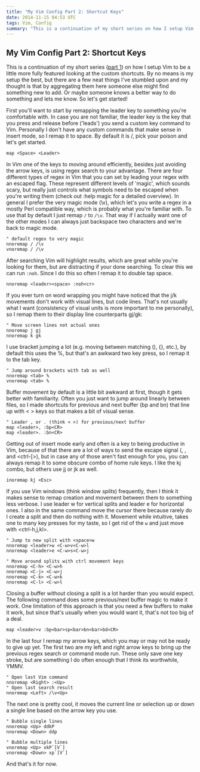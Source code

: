 ```yaml
---
title: "My Vim Config Part 2: Shortcut Keys"
date: 2014-11-15 04:53 UTC
tags: Vim, Config
summary: "This is a continuation of my short series on how I setup Vim to be a little more fully featured looking at the custom shortcuts."
---
```


## My Vim Config Part 2: Shortcut Keys

This is a continuation of my short series ([part 1](/2014/11/02/my-vim-config-part-1-the-basics/)) on how I setup Vim to be a little more fully featured looking at the custom shortcuts. By no means is my setup the best, but there are a few neat things I've stumbled upon and my thought is that by aggregating them here someone else might find something new to add. Or maybe someone knows a better way to do something and lets me know. So let's get started!

First you'll want to start by remapping the leader key to something you're comfortable with. In case you are not familiar, the leader key is the key that you press and release before ('leads') you send a custom key command to Vim. Personally I don't have any custom commands that make sense in insert mode, so I remap it to space. By default it is /, pick your poison and let's get started.

~~~
map <Space> <Leader>
~~~

In Vim one of the keys to moving around efficiently, besides just avoiding the arrow keys, is using regex search to your advantage. There are four different types of regex in Vim that you can set by leading your regex with an escaped flag. These represent different levels of 'magic', which sounds scary, but really just controls what symbols need to be escaped when you're writing them (check out :help magic for a detailed overview). In general I prefer the very magic mode (\v), which let's you write a regex in a mostly Perl compatible way, which is probably what you're familiar with. To use that by default I just remap `/` to `/\v`. That way if I actually want one of the other modes I can always just backspace two characters and we're back to magic mode.

~~~
" default regex to very magic
nnoremap / /\v
vnoremap / /\v
~~~

After searching Vim will highlight results, which are great while you're looking for them, but are distracting if your done searching. To clear this we can run `:noh`. Since I do this so often I remap it to double tap space.

~~~
nnoremap <leader><space> :noh<cr>
~~~

If you ever turn on word wrapping you might have noticed that the j/k movements don't work with visual lines, but code lines. That's not usually what I want (consistency of visual units is more important to me personally), so I remap them to their display line counterparts gj/gk:

~~~
" Move screen lines not actual ones
nnoremap j gj
nnoremap k gk
~~~

I use bracket jumping a lot (e.g. moving between matching (), {}, etc.), by default this uses the %, but that's an awkward two key press, so I remap it to the tab key.

~~~
" Jump around brackets with tab as well
nnoremap <tab> %
vnoremap <tab> %
~~~

Buffer movement by default is a little bit awkward at first, though it gets better with familiarity. Often you just want to jump around linearly between files, so I made shortcuts for previous and next buffer (bp and bn) that line up with < > keys so that makes a bit of visual sense.

~~~
" Leader , or . (think < >) for previous/next buffer
map <leader>, :bp<CR>
map <leader>. :bn<CR>
~~~

Getting out of insert mode early and often is a key to being productive in Vim, because of that there are a lot of ways to send the escape signal (<esc>, <ctrl-c>, and <ctrl-[>), but in case any of those aren't fast enough for you, you can always remap it to some obscure combo of home rule keys. I like the kj combo, but others use jj or jk as well.

~~~
inoremap kj <Esc>
~~~

If you use Vim windows (think window *splits*) frequently, then I think it makes sense to remap creation and movement between them to something less verbose. I use leader w for vertical splits and leader e for horizontal ones. I also in the same command move the cursor there because rarely do I create a split and then do nothing with it. Movement while intuitive, takes one to many key presses for my taste, so I get rid of the `w` and just move with <ctrl-h,j,kl>.

~~~
" Jump to new split with <space>w
nnoremap <leader>w <C-w>v<C-w>l
nnoremap <leader>e <C-w>s<C-w>j

" Move around splits with ctrl movement keys
nnoremap <C-h> <C-w>h
nnoremap <C-j> <C-w>j
nnoremap <C-k> <C-w>k
nnoremap <C-l> <C-w>l
~~~

Closing a buffer without closing a split is a lot harder than you would expect. The following command does some previous/next buffer magic to make it work. One limitation of this approach is that you need a few buffers to make it work, but since that's usually when you would want it, that's not too big of a deal.

~~~
map <leader>v :bp<bar>sp<bar>bn<bar>bd<CR>
~~~

In the last four I remap my arrow keys, which you may or may not be ready to give up yet. The first two are my left and right arrow keys to bring up the previous regex search or command mode run. These only save one key stroke, but are something I do often enough that I think its worthwhile, YMMV.

~~~
" Open last Vim command
nnoremap <Right> :<Up>
" Open last search result
nnoremap <Left> /\v<Up>
~~~

The next one is pretty cool, it moves the current line or selection up or down a single line based on the arrow key you use.

~~~
" Bubble single lines
nnoremap <Up> ddkP
nnoremap <Down> ddp

" Bubble multiple lines
vnoremap <Up> xkP`[V`]
vnoremap <Down> xp`[V`]
~~~

And that's it for now.
